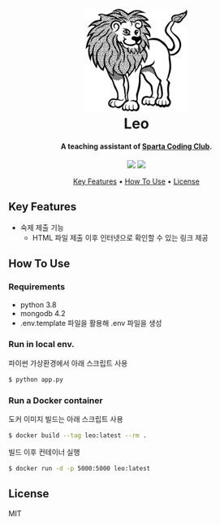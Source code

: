 
<h1 align="center">
  <br>
  <img src="./static/leo.png" alt="Leo" width="200">
  <br>
  Leo
  <br>
</h1>

<h4 align="center">A teaching assistant of <a href="https://spartacodingclub.kr" target="_blank">Sparta Coding Club</a>.</h4>

<p align="center">
  <a href="https://travis-ci.org/yeojin-dev/leo"><img src=https://travis-ci.org/yeojin-dev/leo.svg?branch=master"></a>
  <a href="https://coveralls.io/github/yeojin-dev/leo?branch=master">
      <img src="https://coveralls.io/repos/github/yeojin-dev/leo/badge.svg?branch=master">
  </a>
</p>

<p align="center">
  <a href="#key-features">Key Features</a> •
  <a href="#how-to-use">How To Use</a> •
  <a href="#license">License</a>
</p>

## Key Features

* 숙제 제출 기능
  * HTML 파일 제출 이후 인터넷으로 확인할 수 있는 링크 제공

## How To Use

### Requirements

* python 3.8
* mongodb 4.2
* .env.template 파일을 활용해 .env 파일을 생성

### Run in local env.

파이썬 가상환경에서 아래 스크립트 사용

```bash
$ python app.py
```

### Run a Docker container

도커 이미지 빌드는 아래 스크립트 사용

```bash
$ docker build --tag leo:latest --rm .
```

빌드 이후 컨테이너 실행

```bash
$ docker run -d -p 5000:5000 leo:latest
```

## License

MIT
